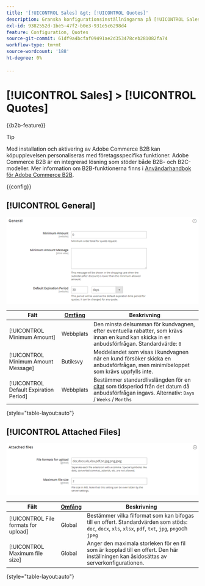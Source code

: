 ```yaml
---
title: '[!UICONTROL Sales] &gt; [!UICONTROL Quotes]'
description: Granska konfigurationsinställningarna på [!UICONTROL Sales] &gt; [!UICONTROL Quotes] sidan för Commerce Admin.
exl-id: 9382552d-1be5-47f2-b0e3-931e5c6298d4
feature: Configuration, Quotes
source-git-commit: 61df9a4bcfaf09491ae2d353478ceb281082fa74
workflow-type: tm+mt
source-wordcount: '188'
ht-degree: 0%

---
```


# [!UICONTROL Sales] > [!UICONTROL Quotes]

{{b2b-feature}}

>[!TIP]
>
>Med installation och aktivering av Adobe Commerce B2B kan köpupplevelsen personaliseras med företagsspecifika funktioner. Adobe Commerce B2B är en integrerad lösning som stöder både B2B- och B2C-modeller. Mer information om B2B-funktionerna finns i [Användarhandbok för Adobe Commerce B2B](https://experienceleague.adobe.com/docs/commerce-admin/b2b/introduction.html).

{{config}}

<!-- [Quotes](https://docs.magento.com/user-guide/sales/quotes.html) -->

## [!UICONTROL General]

![Allmänt](./assets/quotes-general.png)<!-- zoom -->

| Fält | [Omfång](../../getting-started/websites-stores-views.md#scope-settings) | Beskrivning |
|--- |--- |--- |
| [!UICONTROL Minimum Amount] | Webbplats | Den minsta delsumman för kundvagnen, efter eventuella rabatter, som krävs innan en kund kan skicka in en anbudsförfrågan. Standardvärde: `0` |
| [!UICONTROL Minimum Amount Message] | Butiksvy | Meddelandet som visas i kundvagnen när en kund försöker skicka en anbudsförfrågan, men minimibeloppet som krävs uppfylls inte. |
| [!UICONTROL Default Expiration Period] | Webbplats | Bestämmer standardlivslängden för en [citat](../../b2b/quote-price-negotiation.md) som tidsperiod från det datum då anbudsförfrågan ingavs. Alternativ: `Days` / `Weeks` / `Months` |

{style="table-layout:auto"}

## [!UICONTROL Attached Files]

![Bifogade filer](./assets/quotes-attached-files.png)<!-- zoom -->

| Fält | [Omfång](../../getting-started/websites-stores-views.md#scope-settings) | Beskrivning |
|--- |--- |--- |
| [!UICONTROL File formats for upload] | Global | Bestämmer vilka filformat som kan bifogas till en offert. Standardvärden som stöds: `doc`, `docx`, `xls`, `xlsx`, `pdf`, `txt`, `jpg`, `png`och `jpeg` |
| [!UICONTROL Maximum file size] | Global | Anger den maximala storleken för en fil som är kopplad till en offert. Den här inställningen kan åsidosättas av serverkonfigurationen. |

{style="table-layout:auto"}
